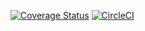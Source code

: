 [![Coverage Status](https://coveralls.io/repos/github/atscott/wfcchoops/badge.svg?branch=master)](https://coveralls.io/github/atscott/wfcchoops?branch=master)
[![CircleCI](https://circleci.com/gh/atscott/wfcchoops.svg?style=svg)](https://circleci.com/gh/atscott/wfcchoops)
